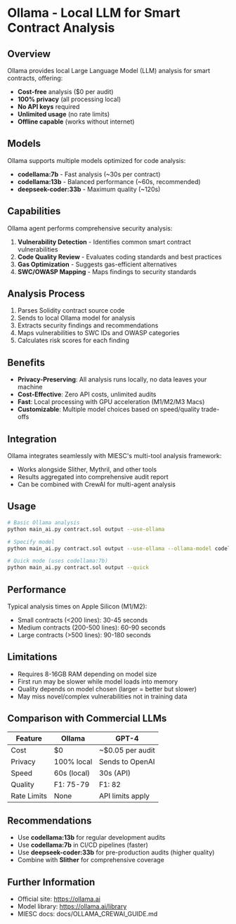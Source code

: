 # Ollama - Local LLM for Smart Contract Analysis

## Overview

Ollama provides local Large Language Model (LLM) analysis for smart contracts, offering:
- **Cost-free** analysis ($0 per audit)
- **100% privacy** (all processing local)
- **No API keys** required
- **Unlimited usage** (no rate limits)
- **Offline capable** (works without internet)

## Models

Ollama supports multiple models optimized for code analysis:
- **codellama:7b** - Fast analysis (~30s per contract)
- **codellama:13b** - Balanced performance (~60s, recommended)
- **deepseek-coder:33b** - Maximum quality (~120s)

## Capabilities

Ollama agent performs comprehensive security analysis:
1. **Vulnerability Detection** - Identifies common smart contract vulnerabilities
2. **Code Quality Review** - Evaluates coding standards and best practices
3. **Gas Optimization** - Suggests gas-efficient alternatives
4. **SWC/OWASP Mapping** - Maps findings to security standards

## Analysis Process

1. Parses Solidity contract source code
2. Sends to local Ollama model for analysis
3. Extracts security findings and recommendations
4. Maps vulnerabilities to SWC IDs and OWASP categories
5. Calculates risk scores for each finding

## Benefits

- **Privacy-Preserving**: All analysis runs locally, no data leaves your machine
- **Cost-Effective**: Zero API costs, unlimited audits
- **Fast**: Local processing with GPU acceleration (M1/M2/M3 Macs)
- **Customizable**: Multiple model choices based on speed/quality trade-offs

## Integration

Ollama integrates seamlessly with MIESC's multi-tool analysis framework:
- Works alongside Slither, Mythril, and other tools
- Results aggregated into comprehensive audit report
- Can be combined with CrewAI for multi-agent analysis

## Usage

```bash
# Basic Ollama analysis
python main_ai.py contract.sol output --use-ollama

# Specify model
python main_ai.py contract.sol output --use-ollama --ollama-model codellama:7b

# Quick mode (uses codellama:7b)
python main_ai.py contract.sol output --quick
```

## Performance

Typical analysis times on Apple Silicon (M1/M2):
- Small contracts (<200 lines): 30-45 seconds
- Medium contracts (200-500 lines): 60-90 seconds
- Large contracts (>500 lines): 90-180 seconds

## Limitations

- Requires 8-16GB RAM depending on model size
- First run may be slower while model loads into memory
- Quality depends on model chosen (larger = better but slower)
- May miss novel/complex vulnerabilities not in training data

## Comparison with Commercial LLMs

| Feature | Ollama | GPT-4 |
|---------|--------|-------|
| Cost | $0 | ~$0.05 per audit |
| Privacy | 100% local | Sends to OpenAI |
| Speed | 60s (local) | 30s (API) |
| Quality | F1: 75-79 | F1: 82 |
| Rate Limits | None | API limits apply |

## Recommendations

- Use **codellama:13b** for regular development audits
- Use **codellama:7b** in CI/CD pipelines (faster)
- Use **deepseek-coder:33b** for pre-production audits (higher quality)
- Combine with **Slither** for comprehensive coverage

## Further Information

- Official site: https://ollama.ai
- Model library: https://ollama.ai/library
- MIESC docs: docs/OLLAMA_CREWAI_GUIDE.md
